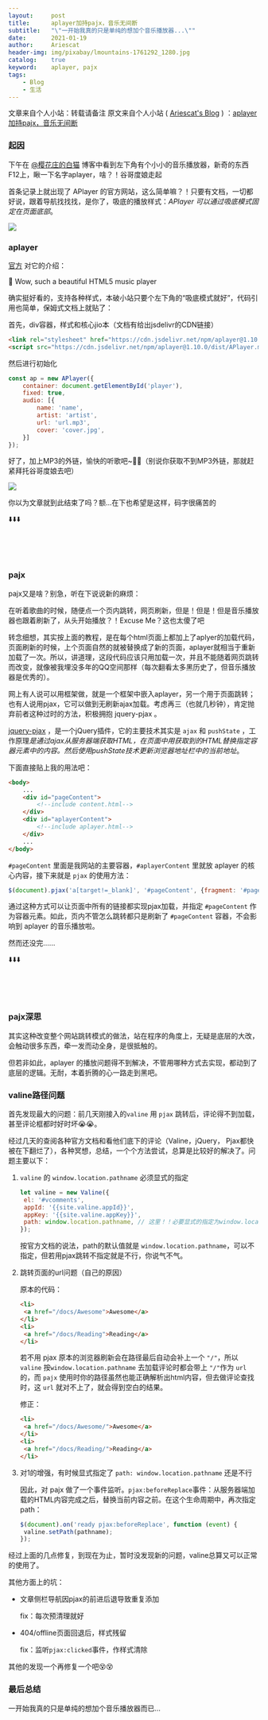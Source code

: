 ```yaml
---
layout:     post
title:      aplayer加持pajx，音乐无间断
subtitle:   "\"一开始我真的只是单纯的想加个音乐播放器...\""
date:       2021-01-19
author:     Ariescat
header-img: img/pixabay/lmountains-1761292_1280.jpg
catalog:    true
keyword:    aplayer, pajx
tags:
    - Blog
    - 生活
---
```




文章来自个人小站：转载请备注
原文来自个人小站 ( [Ariescat's Blog](http://ariescat.top) ) ：[aplayer加持pajx，音乐无间断](http://ariescat.top/2021/01/19/aplayer加持pajx，音乐无间断/)


### 起因

下午在 [@樱花庄的白猫](https://2heng.xin/) 博客中看到左下角有个小小的音乐播放器，新奇的东西F12上，瞅一下名字aplayer，啥？！谷哥度娘走起

首条记录上就出现了 APlayer 的官方网站，这么简单嘛？！只要有文档，一切都好说，跟着导航找找找，是你了，吸底的播放样式：*APlayer 可以通过吸底模式固定在页面底部*。

![](https://raw.ariescat.top/1c6370d8bc1f0ac60edb.png/aplayer1.png)

### aplayer

[官方](https://aplayer.js.org/) 对它的介绍：

🍭 Wow, such a beautiful HTML5 music player

确实挺好看的，支持各种样式，本破小站只要个左下角的“吸底模式就好”，代码引用也简单，保姆式文档上就贴了：

首先，div容器，样式和核心jio本（文档有给出jsdelivr的CDN链接）

```html
<link rel="stylesheet" href="https://cdn.jsdelivr.net/npm/aplayer@1.10.0/dist/APlayer.min.css">
<script src="https://cdn.jsdelivr.net/npm/aplayer@1.10.0/dist/APlayer.min.js"></script><div id="aplayer"></div>
```

然后进行初始化

```javascript
const ap = new APlayer({
    container: document.getElementById('player'),
    fixed: true,
    audio: [{
        name: 'name',
        artist: 'artist',
        url: 'url.mp3',
        cover: 'cover.jpg',
    }]
});
```

好了，加上MP3的外链，愉快的听歌吧~🎵🎶（别说你获取不到MP3外链，那就赶紧拜托谷哥度娘去吧）

![](https://raw.ariescat.top/f5ef5f049c15cf3c75b0.png/aplayer2.png)

你以为文章就到此结束了吗？额...在下也希望是这样，码字很痛苦的

⬇️⬇️⬇️

</br></br></br>

### pajx

pajx又是啥？别急，听在下说说新的麻烦：

在听着歌曲的时候，随便点一个页内跳转，网页刷新，但是！但是！但是音乐播放器也跟着刷新了，从头开始播放？！Excuse Me？这也太傻了吧

转念细想，其实按上面的教程，是在每个html页面上都加上了aplyer的加载代码，页面刷新的时候，上个页面自然的就被替换成了新的页面，aplayer就相当于重新加载了一次。所以，讲道理，这段代码应该只用加载一次，并且不能随着网页跳转而改变，就像被我埋没多年的QQ空间那样（每次翻看太多黑历史了，但音乐播放器是优秀的）。

网上有人说可以用框架做，就是一个框架中嵌入aplayer，另一个用于页面跳转；也有人说用pjax，它可以做到无刷新ajax加载。考虑再三（也就几秒钟），肯定抛弃前者这种过时的方法，积极拥抱 jquery-pjax 。

[jquery-pjax](http://bsify.admui.com/jquery-pjax/) ，是一个jQuery插件，它的主要技术其实是 `ajax` 和 `pushState` ，工作原理*是通过ajax从服务器端获取HTML，在页面中用获取到的HTML替换指定容器元素中的内容。然后使用pushState技术更新浏览器地址栏中的当前地址*。

下面直接贴上我的用法吧：

```html
<body>
    ...
    <div id="pageContent">
        <!--include content.html-->
    </div>
    <div id="aplayerContent">
        <!--include aplayer.html-->
    </div>
    ...
</body>
```

`#pageContent` 里面是我网站的主要容器，`#aplayerContent` 里就放 aplayer 的核心内容，接下来就是 `pjax` 的使用方法：

```javascript
$(document).pjax('a[target!=_blank]', '#pageContent', {fragment: '#pageContent'});
```

通过这种方式可以让页面中所有的链接都实现pjax加载，并指定 `#pageContent` 作为容器元素。如此，页内不管怎么跳转都只是刷新了 `#pageContent` 容器，不会影响到 aplayer 的音乐播放啦。

然而还没完......

⬇️⬇️⬇️

</br></br></br>

### pajx深思

其实这种改变整个网站跳转模式的做法，站在程序的角度上，无疑是底层的大改，会触动很多东西，牵一发而动全身，是很抵触的。

但若非如此，aplayer 的播放问题得不到解决，不管用哪种方式去实现，都动到了底层的逻辑。无耐，本着折腾的心一路走到黑吧。

### valine路径问题

首先发现最大的问题：前几天刚接入的`valine` 用 `pjax` 跳转后，评论得不到加载，甚至评论框都时好时坏😭😭。

经过几天的查阅各种官方文档和看他们底下的评论（Valine，jQuery， Pjax都快被在下翻烂了），各种冥想，总结，一个个方法尝试，总算是比较好的解决了。问题主要以下：

1. `valine` 的 `window.location.pathname` 必须显式的指定

   ```js
   let valine = new Valine({
   	el: '#vcomments',
   	appId: '{{site.valine.appId}}',
   	appKey: '{{site.valine.appKey}}',
   	path: window.location.pathname, // 这里！！必要显式的指定为window.location.pathname
   });
   ```

   按官方文档的说法，path的默认值就是 `window.location.pathname`，可以不指定，但若用pjax跳转不指定就是不行，你说气不气。

2. 跳转页面的url问题（自己的原因）

   原本的代码：

   ```html
   <li>
   	<a href="/docs/Awesome">Awesome</a>
   </li>
   <li>
   	<a href="/docs/Reading">Reading</a>
   </li>
   ```

   若不用 pjax 原本的浏览器刷新会在路径最后自动会补上一个 `"/"`，所以 `valine`  按`window.location.pathname` 去加载评论时都会带上 `"/"`作为 `url` 的，而 `pajx` 使用时你的路径虽然也能正确解析出html内容，但去做评论查找时，这 `url` 就对不上了，就会得到空白的结果。

   修正：

   ```html
   <li>
   	<a href="/docs/Awesome/">Awesome</a>
   </li>
   <li>
   	<a href="/docs/Reading/">Reading</a>
   </li>
   ```

3. 对1的增强，有时候显式指定了 `path: window.location.pathname` 还是不行

   因此，对 pajx 做了一个事件监听。`pjax:beforeReplace`事件：从服务器端加载的HTML内容完成之后，替换当前内容之前。在这个生命周期中，再次指定path：

   ```javascript
   $(document).on('ready pjax:beforeReplace', function (event) {
   	valine.setPath(pathname);
   });
   ```

经过上面的几点修复，到现在为止，暂时没发现新的问题，valine总算又可以正常的使用了。

其他方面上的坑：

* 文章侧栏导航因pjax的前进后退导致重复添加

  fix：每次预清理就好

* 404/offline页面回退后，样式残留

  fix：监听`pjax:clicked`事件，作样式清除

其他的发现一个再修复一个吧😵😵

### 最后总结

一开始我真的只是单纯的想加个音乐播放器而已...